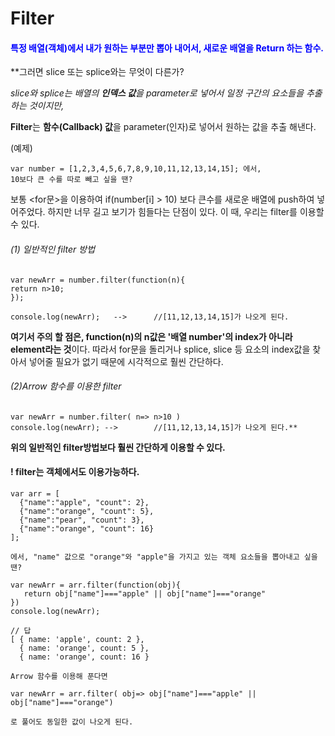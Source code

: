 

# Filter

<h4 style="color:blue;">특정 배열(객체)에서 내가 원하는 부분만 뽑아 내어서, 새로운 배열을 Return 하는 함수.</h4>



**그러면 slice 또는 splice와는 무엇이 다른가?

 *slice와 splice는 배열의 **인덱스 값**을 parameter로 넣어서 일정 구간의 요소들을 추출하는 것이지만,*

**Filter**는 **함수(Callback) 값**을 parameter(인자)로 넣어서 원하는 값을 추출 해낸다.



(예제)



```
var number = [1,2,3,4,5,6,7,8,9,10,11,12,13,14,15]; 에서,
10보다 큰 수를 따로 빼고 싶을 땐?
```

보통 <for문>을 이용하여 if(number[i] > 10) 보다 큰수를 새로운 배열에 push하여 넣어주었다. 하지만 너무 길고 보기가 힘들다는 단점이 있다. 이 때, 우리는 filter를 이용할 수 있다.



<h6>(1) 일반적인 filter 방법</h6>

```
var newArr = number.filter(function(n){
return n>10;
});

console.log(newArr);   --> 		//[11,12,13,14,15]가 나오게 된다.
```

**여기서 주의 할 점은, function(n)의 n값은 '배열 number'의 index가 아니라 element라는 것**이다. 따라서 for문을 돌리거나 splice, slice 등 요소의 index값을 찾아서 넣어줄 필요가 없기 때문에 시각적으로 훨씬 간단하다.



<h6>(2)Arrow 함수를 이용한 filter</h6> 

```
var newArr = number.filter( n=> n>10 )
console.log(newArr); -->		//[11,12,13,14,15]가 나오게 된다.**
```

**위의 일반적인 filter방법보다 훨씬 간단하게 이용할 수 있다.**





<h4> ! filter는 객체에서도 이용가능하다.</h4>

```
var arr = [    
  {"name":"apple", "count": 2},    
  {"name":"orange", "count": 5},    
  {"name":"pear", "count": 3},    
  {"name":"orange", "count": 16}
];   

에서, "name" 값으로 "orange"와 "apple"을 가지고 있는 객체 요소들을 뽑아내고 싶을 땐?
```

```
var newArr = arr.filter(function(obj){
   return obj["name"]==="apple" || obj["name"]==="orange"
})
console.log(newArr);    	

// 답  
[ { name: 'apple', count: 2 },
  { name: 'orange', count: 5 },
  { name: 'orange', count: 16 } 
```

```
Arrow 함수를 이용해 푼다면

var newArr = arr.filter( obj=> obj["name"]==="apple" || obj["name"]==="orange")

로 풀어도 동일한 값이 나오게 된다.
```



